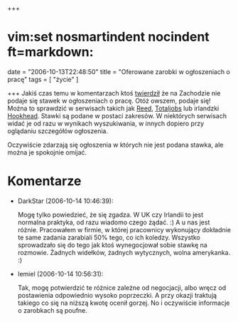 +++
# vim:set nosmartindent nocindent ft=markdown:
date = "2006-10-13T22:48:50"
title = "Oferowane zarobki w ogłoszeniach o pracę"
tags = [ "życie" ]

+++
Jakiś czas temu w komentarzach ktoś
[twierdził](http://automaciej.jogger.pl/2006/08/24/kawalek-kodu-na-rozmowie-o-prace/
"Było to rzyjontko" ) że na Zachodzie nie podaje się stawek w ogłoszeniach
o pracę. Otóż owszem, podaje się! Można to sprawdzić w serwisach takich jak
[Reed](http://reed.co.uk/), [Totaljobs](http://www.totaljobs.com/) lub irlandzki
[Hookhead](http://www.hookhead.com/). Stawki są podane w postaci zakresów.
W niektórych serwisach widać je od razu w wynikach wyszukiwania, w innych
dopiero przy oglądaniu szczegółów ogłoszenia.

Oczywiście zdarzają się ogłoszenia w których nie jest podana stawka, ale można
je spokojnie omijać.

# Komentarze

* DarkStar (2006-10-14 10:46:39): <p>Mogę tylko powiedzieć, że się zgadza. W UK
  czy Irlandii to jest normalna praktyka, od razu wiadomo czego żądać. :) A u
  nas jest różnie. Pracowałem w firmie, w której pracownicy wykonujący dokładnie
  te same zadania zarabiali 50% tego, co ich koledzy. Wszystko sprowadzało się
  do tego jak ktoś wynegocjował sobie stawkę na rozmowie. Żadnych widełków,
  żadnych wytycznych, wolna amerykanka. :)</p>
* lemiel (2006-10-14 10:56:31): <p>Tak, mogę potwierdzić te różnice zależne od
  negocjacji, albo wręcz od postawienia odpowiednio wysoko poprzeczki. A przy
  okazji traktują takiego co się na niższą kwotę ocenił gorzej. No i oczywiście
  informacje o zarobkach są poufne.</p>
